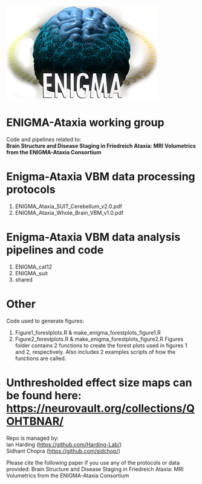 ![alt text](https://github.com/Harding-Lab/enigma-ataxia/blob/master/ENIGMA_cat12/enigma.png?raw=true)

# ENIGMA-Ataxia working group
Code and pipelines related to: \
**Brain Structure and Disease Staging in Friedreich Ataxia: MRI Volumetrics from the ENIGMA-Ataxia Consortium**


# Enigma-Ataxia VBM data processing protocols
1) ENIGMA_Ataxia_SUIT_Cerebellum_v2.0.pdf
2) ENIGMA_Ataxia_Whole_Brain_VBM_v1.0.pdf

# Enigma-Ataxia VBM data analysis pipelines and code
1) ENIGMA_cat12
2) ENIGMA_suit
3) shared

# Other 
Code used to generate figures: 
1) Figure1_forestplots.R & make_enigma_forestplots_figure1.R 
2) Figure2_forestplots.R & make_enigma_forestplots_figure2.R 
Figures folder contains 2 functions to create the forest plots used in figures 1 and 2, respectively. Also includes 2 examples scripts of how the functions are called.

# Unthresholded effect size maps can be found here:  https://neurovault.org/collections/QOHTBNAR/

Repo is managed by: \
Ian Harding (https://github.com/Harding-Lab/) \
Sidhant Chopra (https://github.com/sidchop/)


Please cite the following paper if you use any of the protocols or data provided: Brain Structure and Disease Staging in Friedreich Ataxia: MRI Volumetrics from the ENIGMA-Ataxia Consortium

